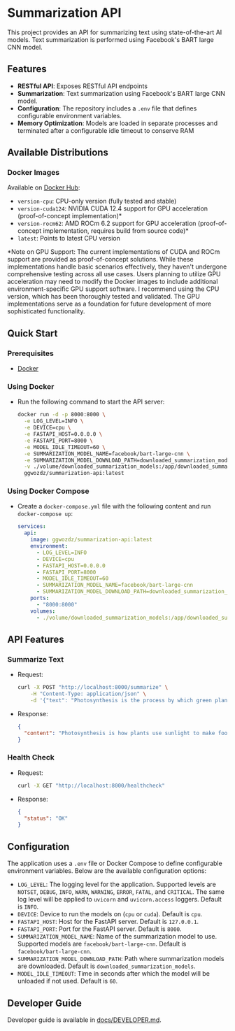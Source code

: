 # Summarization API

This project provides an API for summarizing text using state-of-the-art AI models. Text summarization is performed using Facebook's BART large CNN model.

## Features

- **RESTful API**: Exposes RESTful API endpoints
- **Summarization**: Text summarization using Facebook's BART large CNN model.
- **Configuration**: The repository includes a `.env` file that defines configurable environment variables.
- **Memory Optimization**: Models are loaded in separate processes and terminated after a configurable idle timeout to conserve RAM

## Available Distributions

### Docker Images

Available on [Docker Hub](https://hub.docker.com/r/ggwozdz/summarization-api):

- `version-cpu`: CPU-only version (fully tested and stable)
- `version-cuda124`: NVIDIA CUDA 12.4 support for GPU acceleration (proof-of-concept implementation)*
- `version-rocm62`: AMD ROCm 6.2 support for GPU acceleration (proof-of-concept implementation, requires build from source code)*
- `latest`: Points to latest CPU version

*Note on GPU Support: The current implementations of CUDA and ROCm support are provided as proof-of-concept solutions. While these implementations handle basic scenarios effectively, they haven't undergone comprehensive testing across all use cases. Users planning to utilize GPU acceleration may need to modify the Docker images to include additional environment-specific GPU support software. I recommend using the CPU version, which has been thoroughly tested and validated. The GPU implementations serve as a foundation for future development of more sophisticated functionality.

## Quick Start

### Prerequisites

- [Docker](https://www.docker.com/get-started/)

### Using Docker

- Run the following command to start the API server:

    ```bash
    docker run -d -p 8000:8000 \
      -e LOG_LEVEL=INFO \
      -e DEVICE=cpu \
      -e FASTAPI_HOST=0.0.0.0 \
      -e FASTAPI_PORT=8000 \
      -e MODEL_IDLE_TIMEOUT=60 \
      -e SUMMARIZATION_MODEL_NAME=facebook/bart-large-cnn \
      -e SUMMARIZATION_MODEL_DOWNLOAD_PATH=downloaded_summarization_models \
      -v ./volume/downloaded_summarization_models:/app/downloaded_summarization_models \
      ggwozdz/summarization-api:latest
    ```

### Using Docker Compose

- Create a `docker-compose.yml` file with the following content and run `docker-compose up`:

    ```yaml
    services:
      api:
        image: ggwozdz/summarization-api:latest
        environment:
          - LOG_LEVEL=INFO
          - DEVICE=cpu
          - FASTAPI_HOST=0.0.0.0
          - FASTAPI_PORT=8000
          - MODEL_IDLE_TIMEOUT=60
          - SUMMARIZATION_MODEL_NAME=facebook/bart-large-cnn
          - SUMMARIZATION_MODEL_DOWNLOAD_PATH=downloaded_summarization_models
        ports:
          - "8000:8000"
        volumes:
          - ./volume/downloaded_summarization_models:/app/downloaded_summarization_models
    ```

## API Features

### Summarize Text

- Request:

    ```bash
    curl -X POST "http://localhost:8000/summarize" \
        -H "Content-Type: application/json" \
        -d '{"text": "Photosynthesis is the process by which green plants and some other organisms use sunlight to synthesize foods with the help of chlorophyll."}'
    ```

- Response:

    ```json
    {
      "content": "Photosynthesis is how plants use sunlight to make food."
    }
    ```

### Health Check

- Request:

    ```bash
    curl -X GET "http://localhost:8000/healthcheck"
    ```

- Response:

    ```json
    {
      "status": "OK"
    }
    ```

## Configuration

The application uses a `.env` file or Docker Compose to define configurable environment variables. Below are the available configuration options:

- `LOG_LEVEL`: The logging level for the application. Supported levels are `NOTSET`, `DEBUG`, `INFO`, `WARN`, `WARNING`, `ERROR`, `FATAL`, and `CRITICAL`. The same log level will be applied to `uvicorn` and `uvicorn.access` loggers. Default is `INFO`.
- `DEVICE`: Device to run the models on (`cpu` or `cuda`). Default is `cpu`.
- `FASTAPI_HOST`: Host for the FastAPI server. Default is `127.0.0.1`.
- `FASTAPI_PORT`: Port for the FastAPI server. Default is `8000`.
- `SUMMARIZATION_MODEL_NAME`: Name of the summarization model to use. Supported models are `facebook/bart-large-cnn`. Default is `facebook/bart-large-cnn`.
- `SUMMARIZATION_MODEL_DOWNLOAD_PATH`: Path where summarization models are downloaded. Default is `downloaded_summarization_models`.
- `MODEL_IDLE_TIMEOUT`: Time in seconds after which the model will be unloaded if not used. Default is `60`.

## Developer Guide

Developer guide is available in [docs/DEVELOPER.md](https://github.com/ggwozdz90/summarization-api/blob/main/docs/DEVELOPER.md).
